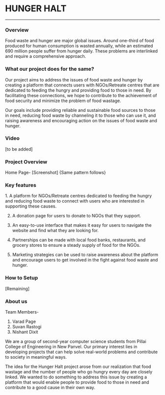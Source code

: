 <h1>HUNGER HALT</h1>
<hr>
<h3>Overview</h3>
Food waste and hunger are major global issues. Around one-third of food produced for human consumption is wasted annually, while an estimated 690 million people suffer from hunger daily. These problems are interlinked and require a comprehensive approach.

<h3>What our project does for the same?</h3>
Our project aims to address the issues of food waste and hunger by creating a platform that connects users with NGOs/Retreate centres that are dedicated to feeding the hungry and providing food to those in need. By facilitating these connections, we hope to contribute to the achievement of food security and minimize the problem of food wastage.

Our goals include providing reliable and sustainable food sources to those in need, reducing food waste by channeling it to those who can use it, and raising awareness and encouraging action on the issues of food waste and hunger.

<h3>Video</h3>
[to be added]

<h3>Project Overview</h3>
Home Page- 
[Screenshot]
{Same pattern follows}

<h3>Key features</h3>
1. A platform for NGOs/Retreate centres dedicated to feeding the hungry and reducing food waste to connect with users who are interested in supporting these causes.

2.  A donation page for users to donate to NGOs that they support.

3. An easy-to-use interface that makes it easy for users to navigate the website and find what they are looking for.

4. Partnerships can be made with local food banks, restaurants, and grocery stores to ensure a steady supply of food for the NGOs.

5. Marketing strategies can be used  to raise awareness about the platform and encourage users to get involved in the fight against food waste and hunger.


<h3>How to Setup</h3>
[Remaining]
<h3>About us</h3>

Team Members- 

1. Varad Page
2. Suvan Rastogi
3. Nishant Dixit

We are a group of second-year computer science students from Pillai College of Engineering in New Panvel. Our primary interest lies in developing projects that can help solve real-world problems and contribute to society in meaningful ways.

The idea for the Hunger Halt project arose from our realization that food wastage and the number of people who go hungry every day are closely linked. We wanted to do something to address this issue by creating a platform that would enable people to provide food to those in need and contribute to a good cause in their own way.

